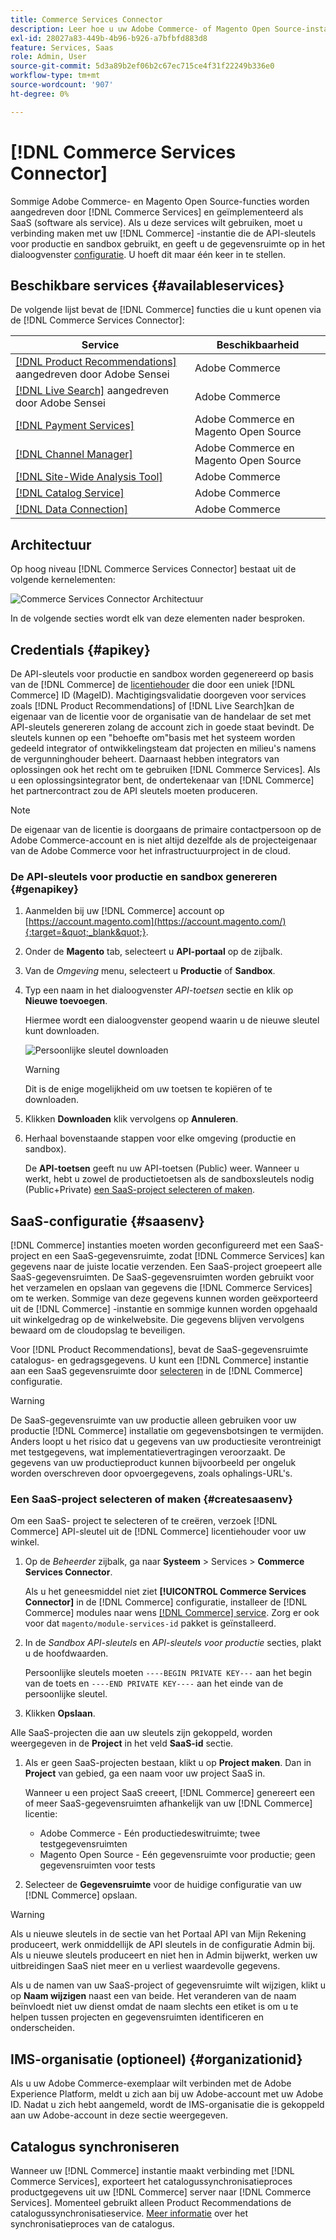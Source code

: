 ```yaml
---
title: Commerce Services Connector
description: Leer hoe u uw Adobe Commerce- of Magento Open Source-instantie integreert met de API-sleutels voor productie en sandbox.
exl-id: 28027a83-449b-4b96-b926-a7bfbfd883d8
feature: Services, Saas
role: Admin, User
source-git-commit: 5d3a89b2ef06b2c67ec715ce4f31f22249b336e0
workflow-type: tm+mt
source-wordcount: '907'
ht-degree: 0%

---
```


# [!DNL Commerce Services Connector]

Sommige Adobe Commerce- en Magento Open Source-functies worden aangedreven door [!DNL Commerce Services] en geïmplementeerd als SaaS (software als service). Als u deze services wilt gebruiken, moet u verbinding maken met uw [!DNL Commerce] -instantie die de API-sleutels voor productie en sandbox gebruikt, en geeft u de gegevensruimte op in het dialoogvenster [configuratie](https://experienceleague.adobe.com/docs/commerce-admin/config/services/saas.html). U hoeft dit maar één keer in te stellen.

## Beschikbare services {#availableservices}

De volgende lijst bevat de [!DNL Commerce] functies die u kunt openen via de [!DNL Commerce Services Connector]:

| Service | Beschikbaarheid |
| ---|--- |
| [[!DNL Product Recommendations]](/help/product-recommendations/overview.md) aangedreven door Adobe Sensei | Adobe Commerce |
| [[!DNL Live Search]](/help/live-search/overview.md) aangedreven door Adobe Sensei | Adobe Commerce |
| [[!DNL Payment Services]](/help/payment-services/overview.md) | Adobe Commerce en Magento Open Source |
| [[!DNL Channel Manager]](https://experienceleague.adobe.com/docs/commerce-channels/channel-manager/intro-to-channel-manager/overview.html) | Adobe Commerce en Magento Open Source |
| [[!DNL Site-Wide Analysis Tool]](https://experienceleague.adobe.com/docs/commerce-operations/tools/site-wide-analysis-tool/intro.html) | Adobe Commerce |
| [[!DNL Catalog Service]](/help/catalog-service/overview.md) | Adobe Commerce |
| [[!DNL Data Connection]](/help/data-connection/overview.md) | Adobe Commerce |

## Architectuur

Op hoog niveau [!DNL Commerce Services Connector] bestaat uit de volgende kernelementen:

![Commerce Services Connector Architectuur](assets/saas-config-sync-workflow.png)

In de volgende secties wordt elk van deze elementen nader besproken.

## Credentials {#apikey}

De API-sleutels voor productie en sandbox worden gegenereerd op basis van de [!DNL Commerce] de [licentiehouder](https://experienceleague.adobe.com/en/docs/commerce-cloud-service/start/onboarding) die door een uniek [!DNL Commerce] ID (MageID). Machtigingsvalidatie doorgeven voor services zoals [!DNL Product Recommendations] of [!DNL Live Search]kan de eigenaar van de licentie voor de organisatie van de handelaar de set met API-sleutels genereren zolang de account zich in goede staat bevindt. De sleutels kunnen op een &quot;behoefte om&quot;basis met het systeem worden gedeeld integrator of ontwikkelingsteam dat projecten en milieu&#39;s namens de vergunninghouder beheert. Daarnaast hebben integrators van oplossingen ook het recht om te gebruiken [!DNL Commerce Services]. Als u een oplossingsintegrator bent, de ondertekenaar van [!DNL Commerce] het partnercontract zou de API sleutels moeten produceren.

>[!NOTE]
>
>De eigenaar van de licentie is doorgaans de primaire contactpersoon op de Adobe Commerce-account en is niet altijd dezelfde als de projecteigenaar van de Adobe Commerce voor het infrastructuurproject in de cloud.

### De API-sleutels voor productie en sandbox genereren {#genapikey}

1. Aanmelden bij uw [!DNL Commerce] account op [https://account.magento.com](https://account.magento.com/){:target=&quot;_blank&quot;}.

1. Onder de **Magento** tab, selecteert u **API-portaal** op de zijbalk.

1. Van de _Omgeving_ menu, selecteert u **Productie** of **Sandbox**.

1. Typ een naam in het dialoogvenster _API-toetsen_ sectie en klik op **Nieuwe toevoegen**.

   Hiermee wordt een dialoogvenster geopend waarin u de nieuwe sleutel kunt downloaden.

   ![Persoonlijke sleutel downloaden](assets/download-api-private-key.png)

   >[!WARNING]
   >
   > Dit is de enige mogelijkheid om uw toetsen te kopiëren of te downloaden.

1. Klikken **Downloaden** klik vervolgens op **Annuleren**.

1. Herhaal bovenstaande stappen voor elke omgeving (productie en sandbox).

   De **API-toetsen** geeft nu uw API-toetsen (Public) weer. Wanneer u werkt, hebt u zowel de productietoetsen als de sandboxsleutels nodig (Public+Private) [een SaaS-project selecteren of maken](#createsaasenv).

## SaaS-configuratie {#saasenv}

[!DNL Commerce] instanties moeten worden geconfigureerd met een SaaS-project en een SaaS-gegevensruimte, zodat [!DNL Commerce Services] kan gegevens naar de juiste locatie verzenden. Een SaaS-project groepeert alle SaaS-gegevensruimten. De SaaS-gegevensruimten worden gebruikt voor het verzamelen en opslaan van gegevens die [!DNL Commerce Services] om te werken. Sommige van deze gegevens kunnen worden geëxporteerd uit de [!DNL Commerce] -instantie en sommige kunnen worden opgehaald uit winkelgedrag op de winkelwebsite. Die gegevens blijven vervolgens bewaard om de cloudopslag te beveiligen.

Voor [!DNL Product Recommendations], bevat de SaaS-gegevensruimte catalogus- en gedragsgegevens. U kunt een [!DNL Commerce] instantie aan een SaaS gegevensruimte door [selecteren](https://docs.magento.com/user-guide/configuration/services/saas.html) in de [!DNL Commerce] configuratie.

>[!WARNING]
>
> De SaaS-gegevensruimte van uw productie alleen gebruiken voor uw productie [!DNL Commerce] installatie om gegevensbotsingen te vermijden. Anders loopt u het risico dat u gegevens van uw productiesite verontreinigt met testgegevens, wat implementatievertragingen veroorzaakt. De gegevens van uw productieproduct kunnen bijvoorbeeld per ongeluk worden overschreven door opvoergegevens, zoals ophalings-URL&#39;s.

### Een SaaS-project selecteren of maken {#createsaasenv}

Om een SaaS- project te selecteren of te creëren, verzoek [!DNL Commerce] API-sleutel uit de [!DNL Commerce] licentiehouder voor uw winkel.

1. Op de _Beheerder_ zijbalk, ga naar **Systeem** > Services > **Commerce Services Connector**.

   Als u het geneesmiddel niet ziet **[!UICONTROL Commerce Services Connector]** in de [!DNL Commerce] configuratie, installeer de [!DNL Commerce] modules naar wens [[!DNL Commerce] service](#availableservices). Zorg er ook voor dat `magento/module-services-id` pakket is geïnstalleerd.

1. In de _Sandbox API-sleutels_ en _API-sleutels voor productie_ secties, plakt u de hoofdwaarden.

   Persoonlijke sleutels moeten `----BEGIN PRIVATE KEY---` aan het begin van de toets en `----END PRIVATE KEY----` aan het einde van de persoonlijke sleutel.

1. Klikken **Opslaan**.

Alle SaaS-projecten die aan uw sleutels zijn gekoppeld, worden weergegeven in de **Project** in het veld **SaaS-id** sectie.

1. Als er geen SaaS-projecten bestaan, klikt u op **Project maken**. Dan in **Project** van gebied, ga een naam voor uw project SaaS in.

   Wanneer u een project SaaS creeert, [!DNL Commerce] genereert een of meer SaaS-gegevensruimten afhankelijk van uw [!DNL Commerce] licentie:
   - Adobe Commerce - Eén productiedeswitruimte; twee testgegevensruimten
   - Magento Open Source - Eén gegevensruimte voor productie; geen gegevensruimten voor tests

1. Selecteer de **Gegevensruimte** voor de huidige configuratie van uw [!DNL Commerce] opslaan.

>[!WARNING]
>
> Als u nieuwe sleutels in de sectie van het Portaal API van Mijn Rekening produceert, werk onmiddellijk de API sleutels in de configuratie Admin bij. Als u nieuwe sleutels produceert en niet hen in Admin bijwerkt, werken uw uitbreidingen SaaS niet meer en u verliest waardevolle gegevens.

Als u de namen van uw SaaS-project of gegevensruimte wilt wijzigen, klikt u op **Naam wijzigen** naast een van beide. Het veranderen van de naam beïnvloedt niet uw dienst omdat de naam slechts een etiket is om u te helpen tussen projecten en gegevensruimten identificeren en onderscheiden.

## IMS-organisatie (optioneel) {#organizationid}

Als u uw Adobe Commerce-exemplaar wilt verbinden met de Adobe Experience Platform, meldt u zich aan bij uw Adobe-account met uw Adobe ID. Nadat u zich hebt aangemeld, wordt de IMS-organisatie die is gekoppeld aan uw Adobe-account in deze sectie weergegeven.

## Catalogus synchroniseren

Wanneer uw [!DNL Commerce] instantie maakt verbinding met [!DNL Commerce Services], exporteert het catalogussynchronisatieproces productgegevens uit uw [!DNL Commerce] server naar [!DNL Commerce Services]. Momenteel gebruikt alleen Product Recommendations de catalogussynchronisatieservice. [Meer informatie](catalog-sync.md) over het synchronisatieproces van de catalogus.
